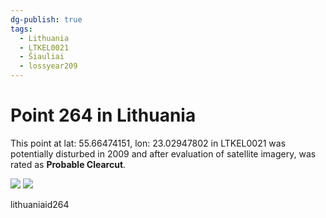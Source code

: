 ```yaml
---
dg-publish: true
tags:
  - Lithuania
  - LTKEL0021
  - Šiauliai
  - lossyear209
---
```


# Point 264 in Lithuania

This point at lat: 55.66474151, lon: 23.02947802 in LTKEL0021 was potentially disturbed in 2009 and after evaluation of satellite imagery, was rated as **Probable Clearcut**.

<div class='juxtapose' data-showcredits='false'>
<img src='https://baserow-backend-production20240528124524339000000001.s3.amazonaws.com/user_files/X0h4aEe3lLazh8PWZ8bmQ82JR83tumkF_345ce9d0e83cba87883732f484c13d6e6628d2f4c15d76e7d71bcbe222ac0608.png' data-label='April 2008' />
<img src='https://baserow-backend-production20240528124524339000000001.s3.amazonaws.com/user_files/S3DU7aqsxScTtOVop3owjjqmtLQRZEKL_ba0b051e9b03ac0c7d100de3af3894a48c6c6ff31bfdddcd557b1f75b451884c.png' data-label='May 2014' />
</div>

lithuaniaid264